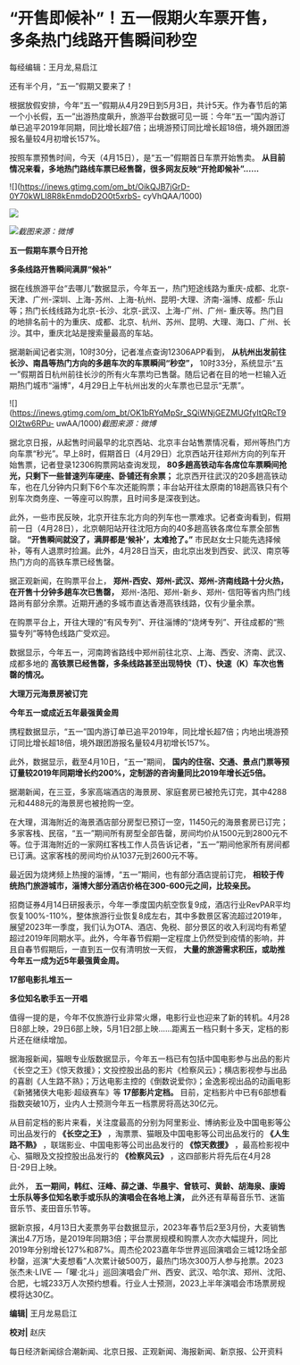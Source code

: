 # “开售即候补”！五一假期火车票开售，多条热门线路开售瞬间秒空

每经编辑：王月龙,易启江

还有半个月，“五一”假期又要来了！

根据放假安排，今年“五一”假期从4月29日到5月3日，共计5天。作为春节后的第一个小长假，五一”出游热度飙升，旅游平台数据可见一斑：今年“五一”国内游订单已追平2019年同期，同比增长超7倍；出境游预订同比增长超18倍，境外跟团游报名量较4月初增长157%。

按照车票预售时间，今天（4月15日），是“五一”假期首日车票开始售卖。
**从目前情况来看，多地热门路线车票已经售罄，很多网友反映“开抢即候补”......**

![](https://inews.gtimg.com/om_bt/OikQJB7jGrD-0Y70kWLl8R8kEnmdoD2O0t5xrbS-
cyVhQAA/1000)

![](https://inews.gtimg.com/om_bt/OAFJuggfrPcSSdhc26T_zI1xrDPOhqTWXihf6iZwHYQHIAA/1000)

![](https://inews.gtimg.com/om_bt/OERk_JcJtMGTAcrI1oetZKSskNnJadMxfospbgGSnPLacAA/1000)_截图来源：微博_

**五一假期车票今日开抢**

**多条线路开售瞬间满屏“候补”**

据在线旅游平台“去哪儿”数据显示，今年五一，热门短途线路为重庆-成都、北京-天津、广州-深圳、上海-苏州、上海-杭州、昆明-大理、济南-淄博、成都-
乐山等；热门长线线路为北京-长沙、北京-武汉、上海-广州、广州-
重庆等。热门目的地排名前十的为重庆、成都、北京、杭州、苏州、昆明、大理、海口、广州、长沙。其中，重庆北站是搜索量最高的车站。

据潮新闻记者实测，10时30分，记者准点查询12306APP看到， **从杭州出发前往长沙、南昌等热门方向的多趟车次的车票瞬间“秒空”，**
10时33分，系统显示“五一”假期首日杭州前往长沙的所有火车票均已售罄。随后记者在目的地一栏输入近期热门城市“淄博”，4月29日上午杭州出发的火车票也已显示“无票”。

![](https://inews.gtimg.com/om_bt/OK1bRYqMpSr_SQiWNjGEZMUGfyItQRcT9OI2tw6RPu-
uwAA/1000)_截图来源：微博_

据北京日报，从起售时间最早的北京西站、北京丰台站售票情况看，郑州等热门方向车票“秒光”。早上8时，假期首日（4月29日）北京西站开往郑州方向的列车开始售票，记者登录12306购票网站查询发现，
**80多趟高铁动车各席位车票瞬间抢光，只剩下一些普速列车硬座、卧铺还有余票；**
北京西开往武汉的20多趟高铁动车，也在几分钟内只剩下6个车次还能购票；丰台站开往太原南的18趟高铁只有个别车次商务座、一等座可以购票，且时间多是深夜到达。

此外，一些市民反映，北京开往东北方向的列车也一票难求。记者查询看到，假期前一日（4月28日），北京朝阳站开往沈阳方向的40多趟高铁各席位车票全部售罄。
**“开售瞬间就没了，满屏都是‘候补’，太难抢了。”**
市民赵女士只能先选择候补，等有人退票时捡漏。此外，4月28日当天，由北京出发到西安、武汉、南京等热门方向的高铁车票已经售罄。

据正观新闻，在购票平台上， **郑州-西安、郑州-武汉、郑州-济南线路十分火热，在开售十分钟多趟车次已售罄，** 郑州-洛阳、郑州-新乡、郑州-
信阳等省内热门线路尚有部分余票。近期开通的多城市直达香港高铁线路，仅有少量余票。

在购票平台上，开往大理的“有风专列”、开往淄博的“烧烤专列”、开往成都的“熊猫专列”等特色线路广受欢迎。

数据显示，今年五一，河南跨省路线中郑州前往北京、上海、西安、济南、武汉、成都多地的
**高铁票已经售罄，多条线路甚至出现特快（T）、快速（K）车次也售罄的情况。**

**大理万元海景房被订完**

**今年五一或成近五年最强黄金周**

携程数据显示，“五一”国内游订单已追平2019年，同比增长超7倍；内地出境游预订同比增长超18倍，境外跟团游报名量较4月初增长157%。

此外，数据显示，截至4月10日，“五一”期间，
**国内的住宿、交通、景点门票等预订量较2019年同期增长约200%，定制游的咨询量同比2019年增长近5倍。**

据潮新闻，在三亚，多家高端酒店的海景房、家庭套房已被抢先订完，其中4288元和4488元的海景房也被抢购一空。

在大理，洱海附近的海景酒店部分房型已预订一空，11450元的海景套房已订完；多家客栈、民宿，“五一”期间所有房型全部告罄，房间均价从1500元到2800元不等。位于洱海附近的一家网红客栈工作人员告诉记者，“五一”期间他家所有房间都已订满。这家客栈的房间均价从1037元到2600元不等。

最近因为烧烤频上热搜的淄博，“五一”期间，也有部分酒店提前订完， **相较于传统热门旅游城市，淄博大部分酒店价格在300-600元之间，比较亲民。**

招商证券4月14日研报表示，今年一季度国内航空恢复9成，酒店行业RevPAR平均恢复100%-110%，整体旅游行业恢复8成左右，其中多数景区客流超过2019年，展望2023年一季度，我们认为OTA、酒店、免税、部分景区的收入利润均有希望超过2019年同期水平。此外，今年春节假期一定程度上仍然受到疫情的影响，并且自春节假期后，一直到五一仅有清明放一天假，
**大量的旅游需求积压，或助推今年五一成为近5年最强黄金周。**

**17部电影扎堆五一**

**多位知名歌手五一开唱**

值得一提的是，今年不仅旅游行业非常火爆，电影行业也迎来了新的转机。4月28日8部上映，29日6部上映，5月1日2部上映……距离五一档只剩十多天，定档的影片还在继续增加。

据海报新闻，猫眼专业版数据显示，今年五一档已有包括中国电影参与出品的影片《长空之王》《惊天救援》；文投控股出品的影片《检察风云》；横店影视参与出品的喜剧《人生路不熟》；万达电影主控的《倒数说爱你》；金逸影视出品的动画电影《新猪猪侠大电影·超级赛车》等
**17部影片定档。** 目前，定档影片中已有6部想看指数突破10万，业内人士预测今年五一档票房将高达30亿元。

从目前定档的影片来看，关注度最高的分别为阿里影业、博纳影业及中国电影等公司出品发行的 **《长空之王》** ，淘票票、猫眼及中国电影等公司出品发行的
**《人生路不熟》** ，联瑞影业、中国电影等公司出品发行的 **《惊天救援》** ，最高检影视中心、猫眼及文投控股出品发行的 **《检察风云》**
，这四部影片将先后在4月28日-29日上映。

此外， **五一期间，韩红、汪峰、薛之谦、华晨宇、曾轶可、黄龄、胡海泉、康姆士乐队等多位知名歌手或乐队的演唱会在各地上演，**
此外还有草莓音乐节、迷笛音乐节、麦田音乐节等。

据新京报，4月13日大麦票务平台数据显示，2023年春节后2至3月份，大麦销售演出4.7万场，是2019年同期3倍；平台票房规模和购票人次亦大幅提升，同比2019年分别增长127%和87%。周杰伦2023嘉年华世界巡回演唱会三城12场全部秒罄，巡演“大麦想看”人次累计破500万，最热门场次300万人参与抢票。2023张杰未·LIVE
—「曜·北斗」巡回演唱会广州、西安、武汉、哈尔滨、郑州、沈阳、合肥，七城233万人次预约想看。行业人士预测，2023上半年演唱会市场票房规模将达30亿。

**编辑|** 王月龙易启江

**校对|** 赵庆

每日经济新闻综合潮新闻、北京日报、正观新闻、海报新闻、新京报、公开资料

